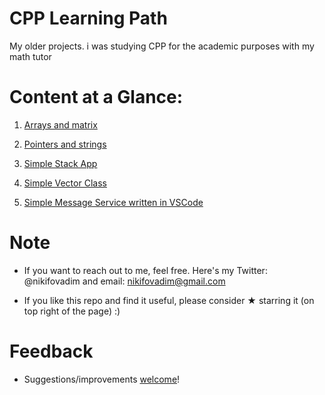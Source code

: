 # CPP Learning Path
My older projects. i was studying CPP for the academic purposes with my math tutor

# Content at a Glance:
1. [Arrays and matrix](https://github.com/vnikifirov/CPP/tree/master/arrays-and-matrix)

2. [Pointers and strings](https://github.com/vnikifirov/CPP/tree/master/pointers-and-strings)

3. [Simple Stack App](https://github.com/vnikifirov/CPP/tree/master/simple-stack-app)

4. [Simple Vector Class](https://github.com/vnikifirov/CPP/tree/master/calc-len-vector)

5. [Simple Message Service written in VSCode ](https://github.com/vnikifirov/CPP/tree/master/VSCode_MessageService)

# Note
* If you want to reach out to me, feel free. Here's my Twitter: @nikifovadim and email: nikifovadim@gmail.com

* If you like this repo and find it useful, please consider ★ starring it (on top right of the page) :)

# Feedback
* Suggestions/improvements [welcome](https://github.com/vnikifirov/CPP/issues)!
